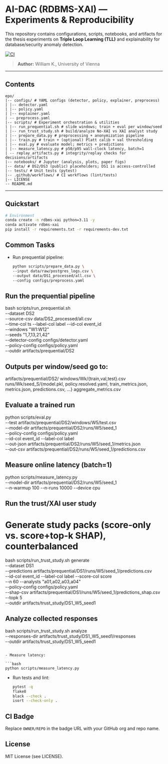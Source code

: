 # AI-DAC (RDBMS-XAI) — Experiments & Reproducibility

This repository contains configurations, scripts, notebooks, and artifacts for the thesis experiments on **Triple Loop Learning (TLL)** and explainability for database/security anomaly detection.

[![CI](https://github.com/OWNER/REPO/actions/workflows/ci.yml/badge.svg)](https://github.com/OWNER/REPO/actions/workflows/ci.yml)

> **Author:** William K., University of Vienna

---

## Contents



```
epo/
|-- configs/ # YAML configs (detector, policy, explainer, preprocess)
| |-- detector.yaml
| |-- policy.yaml
| |-- explainer.yaml
| -- preprocess.yaml
|-- scripts/ # Experiment orchestration & utilities
| |-- run_prequential.sh # slide windows; train + eval per window/seed
| |-- run_trust_study.sh # build/analyze No-XAI vs XAI analyst study
| |-- prepare_data.py # preprocessing + anonymization pipeline
| |-- train.py # train + (optional) Platt calib + val thresholding
| |-- eval.py # evaluate model; metrics + predictions
| |-- measure_latency.py # p50/p95 wall-clock latency, batch=1
| -- replay_artifacts.py # integrity/replay checks for decisions/artifacts
|-- notebooks/ # Jupyter (analysis, plots, paper figs)
|-- data/ # DS2/DS3 (public) placeholders; DS1 is access-controlled
|-- tests/ # Unit tests (pytest)
|-- .github/workflows/ # CI workflows (lint/tests)
|-- LICENSE
-- README.md
```


---

## Quickstart

```bash
# Environment
conda create -n rdbms-xai python=3.11 -y
conda activate rdbms-xai
pip install -r requirements.txt -r requirements-dev.txt

```
## Common Tasks

- Run prequential pipeline:

  ```bash
  python scripts/prepare_data.py \
  --input data/raw/postgres_logs.csv \
  --output data/DS1_processed/all.csv \
  --config configs/preprocess.yaml

## Run the prequential pipeline
bash scripts/run_prequential.sh \
  --dataset DS2 \
  --source-csv data/DS2_processed/all.csv \
  --time-col ts --label-col label --id-col event_id \
  --windows "W1:W12" \
  --seeds "1,7,13,21,42" \
  --detector-config configs/detector.yaml \
  --policy-config configs/policy.yaml \
  --outdir artifacts/prequential/DS2
## Outputs per window/seed go to:
artifacts/prequential/DS2/
  windows/Wk/{train,val,test}.csv
  runs/Wk/seed_S/{model.pkl, policy.resolved.yaml, train_metrics.json, metrics.json, predictions.csv, ...}
  aggregate_metrics.csv
## Evaluate a trained run
python scripts/eval.py \
  --test artifacts/prequential/DS2/windows/W5/test.csv \
  --model-dir artifacts/prequential/DS2/runs/W5/seed_1 \
  --policy-config configs/policy.yaml \
  --id-col event_id --label-col label \
  --out-json artifacts/prequential/DS2/runs/W5/seed_1/metrics.json \
  --out-csv  artifacts/prequential/DS2/runs/W5/seed_1/predictions.csv
##  Measure online latency (batch=1)
python scripts/measure_latency.py \
  --model-dir artifacts/prequential/DS2/runs/W5/seed_1 \
  --n-warmup 100 --n-runs 10000 --device cpu
## Run the trust/XAI user study
# Generate study packs (score-only vs. score+top-k SHAP), counterbalanced
bash scripts/run_trust_study.sh generate \
  --dataset DS1 \
  --predictions artifacts/prequential/DS1/runs/W5/seed_1/predictions.csv \
  --id-col event_id --label-col label --score-col score \
  --n 60 --analysts "a01,a02,a03,a04" \
  --policy-config configs/policy.yaml \
  --shap-csv artifacts/prequential/DS1/runs/W5/seed_1/predictions_shap.csv \
  --topk 5 \
  --outdir artifacts/trust_study/DS1_W5_seed1

## Analyze collected responses
bash scripts/run_trust_study.sh analyze \
  --responses-dir artifacts/trust_study/DS1_W5_seed1/responses \
  --outdir        artifacts/trust_study/DS1_W5_seed1

  ```

- Measure latency:

  ```bash
  python scripts/measure_latency.py
  ```

- Run tests and lint:

  ```bash
  pytest -q
  flake8
  black --check .
  isort --check-only .
  ```

## CI Badge

Replace `OWNER/REPO` in the badge URL with your GitHub org and repo name.

## License

MIT License (see LICENSE).
